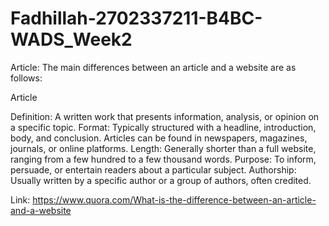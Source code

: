 # Fadhillah-2702337211-B4BC-WADS_Week2



Article:
The main differences between an article and a website are as follows:

Article

Definition: A written work that presents information, analysis, or opinion on a specific topic.
Format: Typically structured with a headline, introduction, body, and conclusion. Articles can be found in newspapers, magazines, journals, or online platforms.
Length: Generally shorter than a full website, ranging from a few hundred to a few thousand words.
Purpose: To inform, persuade, or entertain readers about a particular subject.
Authorship: Usually written by a specific author or a group of authors, often credited.

Link: https://www.quora.com/What-is-the-difference-between-an-article-and-a-website
